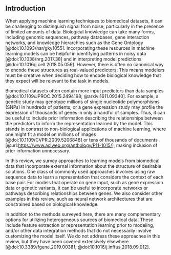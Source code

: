 ## Introduction

When applying machine learning techniques to biomedical datasets, it can be challenging to distinguish signal from noise, particularly in the presence of limited amounts of data.
Biological knowledge can take many forms, including genomic sequences, pathway databases, gene interaction networks, and knowledge hierarchies such as the Gene Ontology [@doi:10.1093/nar/gky1055].
Incorporating these resources in machine learning models can be helpful in identifying patterns in noisy data [@doi:10.1038/nrg.2017.38] and in interpreting model predictions [@doi:10.1016/j.cell.2018.05.056].
However, there is often no canonical way to encode these structures as real-valued predictors.
This means modelers must be creative when deciding how to encode biological knowledge that they expect will be relevant to the task in models.

Biomedical datasets often contain more input predictors than data samples [@doi:10.1109/JPROC.2015.2494198; @arxiv:1611.09340].
For example, a genetic study may genotype millions of single nucleotide polymorphisms (SNPs) in hundreds of patients, or a gene expression study may profile the expression of thousands of genes in only a handful of samples.
Thus, it can be useful to include prior information describing the relationships between the predictors to inform the representation learned by the model.
This stands in contrast to non-biological applications of machine learning, where one might fit a model on millions of images [@doi:10.1109/CVPR.2009.5206848] or tens of thousands of documents [@url:https://www.aclweb.org/anthology/P11-1015/], making inclusion of prior information unnecessary.

In this review, we survey approaches to learning models from biomedical data that incorporate external information about the structure of desirable solutions.
One class of commonly used approaches involves using raw sequence data to learn a representation that considers the context of each base pair.
For models that operate on gene input, such as gene expression data or genetic variants, it can be useful to incorporate networks or pathways describing relationships between genes.
We also consider other examples in this review, such as neural network architectures that are constrained based on biological knowledge.

In addition to the methods surveyed here, there are many complementary options for utilizing heterogeneous sources of biomedical data.
These include feature extraction or representation learning prior to modeling, and/or other data integration methods that do not necessarily involve customizing the model itself.
We do not address these approaches in this review, but they have been covered extensively elsewhere [@doi:10.3389/fgene.2019.00381; @doi:10.1016/j.inffus.2018.09.012].

